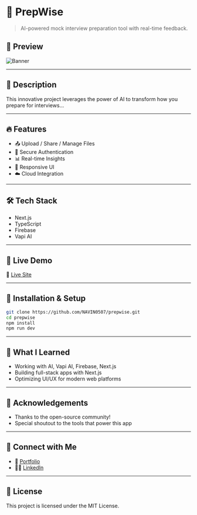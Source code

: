 # 🚀 PrepWise

> AI-powered mock interview preparation tool with real-time feedback.

## 📸 Preview

![Banner](/projects/banners/prepwise.png)

---

## 📖 Description

This innovative project leverages the power of AI to transform how you prepare for interviews...

---

## 🔥 Features

- 📤 Upload / Share / Manage Files
- 🔐 Secure Authentication
- 📊 Real-time Insights
- 📱 Responsive UI
- ☁️ Cloud Integration

---

## 🛠 Tech Stack

- Next.js
- TypeScript
- Firebase
- Vapi AI

---

## 🚀 Live Demo

🔗 [Live Site](https://prepwisemns.vercel.app/)

---

## 🧪 Installation & Setup

```bash
git clone https://github.com/NAVIN0507/prepwise.git
cd prepwise
npm install
npm run dev
```

---

## 🧠 What I Learned

- Working with AI, Vapi AI, Firebase, Next.js
- Building full-stack apps with Next.js
- Optimizing UI/UX for modern web platforms

---

## 🙌 Acknowledgements

- Thanks to the open-source community!
- Special shoutout to the tools that power this app

---

## 🤝 Connect with Me

- 💼 [Portfolio](https://your-portfolio-link.com)
- 🧑‍💻 [LinkedIn](https://linkedin.com/in/yourhandle)

---

## 📄 License

This project is licensed under the MIT License.
